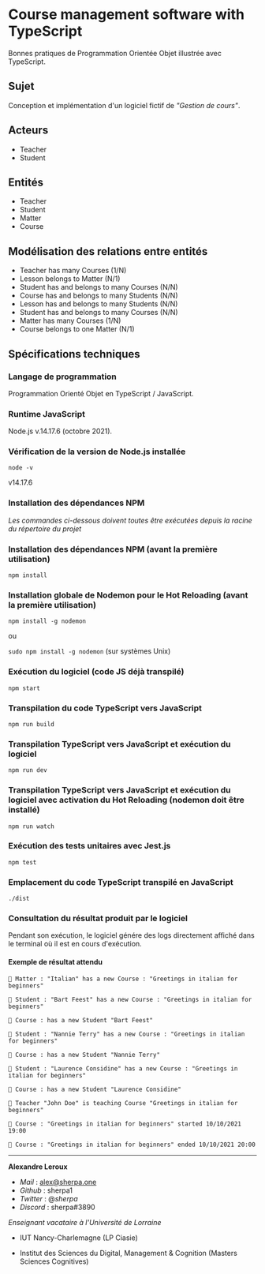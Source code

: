 # Course management software with TypeScript

Bonnes pratiques de Programmation Orientée Objet illustrée avec TypeScript.

## Sujet

Conception et implémentation d'un logiciel fictif de _"Gestion de cours"_.

## Acteurs

- Teacher
- Student

## Entités

- Teacher
- Student
- Matter
- Course

## Modélisation des relations entre entités

- Teacher has many Courses (1/N)
- Lesson belongs to Matter (N/1)
- Student has and belongs to many Courses (N/N)
- Course has and belongs to many Students (N/N)
- Lesson has and belongs to many Students (N/N)
- Student has and belongs to many Courses (N/N)
- Matter has many Courses (1/N)
- Course belongs to one Matter (N/1)

## Spécifications techniques

### Langage de programmation

Programmation Orienté Objet en TypeScript / JavaScript.

### Runtime JavaScript

Node.js v.14.17.6 (octobre 2021).

### Vérification de la version de Node.js installée

`node -v`

v14.17.6

### Installation des dépendances NPM

_Les commandes ci-dessous doivent toutes être exécutées depuis la racine du répertoire du projet_

### Installation des dépendances NPM (avant la première utilisation)

`npm install`

### Installation globale de Nodemon pour le Hot Reloading (avant la première utilisation)

`npm install -g nodemon`

ou

`sudo npm install -g nodemon` (sur systèmes Unix)

### Exécution du logiciel (code JS déjà transpilé)

`npm start`

### Transpilation du code TypeScript vers JavaScript

`npm run build`

### Transpilation TypeScript vers JavaScript et exécution du logiciel

`npm run dev`

### Transpilation TypeScript vers JavaScript et exécution du logiciel avec activation du Hot Reloading (nodemon doit être installé)

`npm run watch`

### Exécution des tests unitaires avec Jest.js

`npm test`

### Emplacement du code TypeScript transpilé en JavaScript

`./dist`

### Consultation du résultat produit par le logiciel

Pendant son exécution, le logiciel génére des logs directement affiché dans le terminal où il est en cours d'exécution.

#### Exemple de résultat attendu

```
📂 Matter : "Italian" has a new Course : "Greetings in italian for beginners"

🤵‍ Student : "Bart Feest" has a new Course : "Greetings in italian for beginners"

📘 Course : has a new Student "Bart Feest"

🤵‍ Student : "Nannie Terry" has a new Course : "Greetings in italian for beginners"

📘 Course : has a new Student "Nannie Terry"

🤵‍ Student : "Laurence Considine" has a new Course : "Greetings in italian for beginners"

📘 Course : has a new Student "Laurence Considine"

🤵‍ Teacher "John Doe" is teaching Course "Greetings in italian for beginners"

📘 Course : "Greetings in italian for beginners" started 10/10/2021 19:00

📘 Course : "Greetings in italian for beginners" ended 10/10/2021 20:00
```

---

**Alexandre Leroux**

- _Mail_ : alex@sherpa.one
- _Github_ : sherpa1
- _Twitter_ : @_sherpa_
- _Discord_ : sherpa#3890

_Enseignant vacataire à l'Université de Lorraine_

- IUT Nancy-Charlemagne (LP Ciasie)

- Institut des Sciences du Digital, Management & Cognition (Masters Sciences Cognitives)
